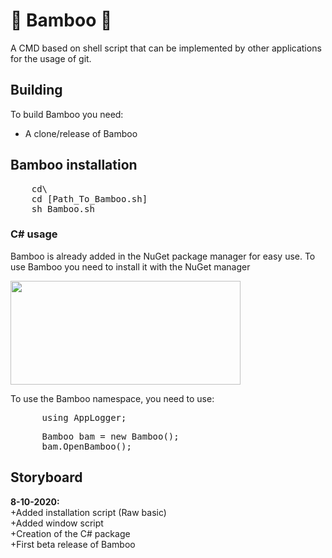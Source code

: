 # 🎋 Bamboo 🎋
A CMD based on shell script that can be implemented by other applications for the usage of git.

## Building
To build Bamboo you need:
- A clone/release of Bamboo

<h2> Bamboo installation</h2>
<pre>
    cd\
    cd [Path_To_Bamboo.sh]
    sh Bamboo.sh</pre>
  <h3> C# usage</h3>
  <p> Bamboo is already added in the NuGet package manager for easy use. To use Bamboo you need to install it with the NuGet manager</p>
  <img src="https://i.imgur.com/uyYpvQF.png" width="368" height="166"> 
  <p> To use the Bamboo namespace, you need to use:</p>
  <pre>
      using AppLogger;</pre>
   <pre>
      Bamboo bam = new Bamboo();
      bam.OpenBamboo();
</pre>
<h2> Storyboard</h2>
<p>
  <b>8-10-2020:</b><br>
  +Added installation script (Raw basic)<br>
  +Added window script<br>
  +Creation of the C# package<br>
  +First beta release of Bamboo
</p>

